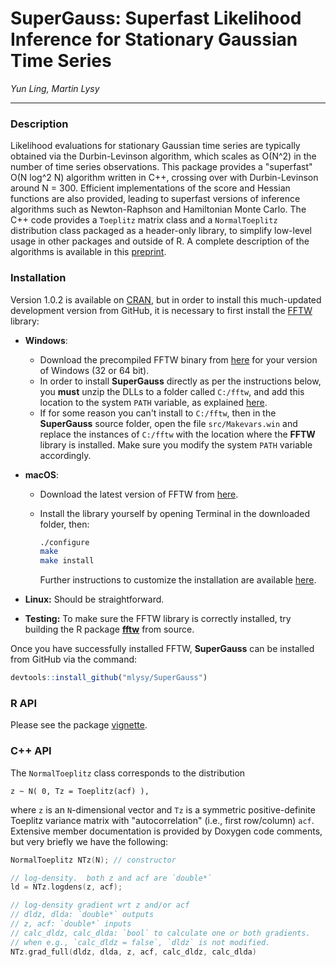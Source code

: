 # SuperGauss: Superfast Likelihood Inference for Stationary Gaussian Time Series

*Yun Ling, Martin Lysy*

---

### Description

Likelihood evaluations for stationary Gaussian time series are typically obtained via the Durbin-Levinson algorithm, which scales as O(N^2) in the number of time series observations.  This package provides a "superfast" O(N log^2 N) algorithm written in C++, crossing over with Durbin-Levinson around N = 300.  Efficient implementations of the score and Hessian functions are also provided, leading to superfast versions of inference algorithms such as Newton-Raphson and Hamiltonian Monte Carlo.  The C++ code provides a `Toeplitz` matrix class and a `NormalToeplitz` distribution class packaged as a header-only library, to simplify low-level usage in other packages and outside of R.  A complete description of the algorithms is available in this [preprint](doc/SuperGauss_preprint.pdf).

### Installation

Version 1.0.2 is available on [CRAN](https://CRAN.R-project.org/package=SuperGauss), but in order to install this much-updated development version from GitHub, it is necessary to first install the [FFTW](http://www.fftw.org/) library:

- **Windows**:

	- Download the precompiled FFTW binary from [here](http://www.fftw.org/install/windows.html) for your version of Windows (32 or 64 bit).
   - In order to install **SuperGauss** directly as per the instructions below, you **must** unzip the DLLs to a folder called `C:/fftw`, and add this location to the system `PATH` variable, as explained [here](https://www.java.com/en/download/help/path.xml).
   - If for some reason you can't install to `C:/fftw`, then in the **SuperGauss** source folder, open the file `src/Makevars.win` and replace the instances of `C:/fftw` with the location where the **FFTW** library is installed.  Make sure you modify the system `PATH` variable accordingly.

- **macOS**:

	- Download the latest version of FFTW from [here](http://www.fftw.org/download.html).
   - Install the library yourself by opening Terminal in the downloaded folder, then:

		```bash
		./configure
		make
		make install
		```

		Further instructions to customize the installation are available [here](http://www.fftw.org/fftw3_doc/Installation-on-Unix.html#Installation-on-Unix).
		
- **Linux:** Should be straightforward.

- **Testing:** To make sure the FFTW library is correctly installed, try building the R package  [**fftw**](https://CRAN.R-project.org/package=fftw) from source.  

Once you have successfully installed FFTW, **SuperGauss** can be installed from GitHub via the command:

```r
devtools::install_github("mlysy/SuperGauss")
```

### R API

Please see the package [vignette](http://htmlpreview.github.com/?https://github.com/mlysy/SuperGauss/blob/master/doc/SuperGauss-quicktut.html).

### C++ API

The `NormalToeplitz` class corresponds to the distribution 

```
z ~ N( 0, Tz = Toeplitz(acf) ),
```

where `z` is an `N`-dimensional vector and `Tz` is a symmetric positive-definite Toeplitz variance matrix with "autocorrelation" (i.e., first row/column) `acf`.  Extensive member documentation is provided by Doxygen code comments, but very briefly we have the following:

```c
NormalToeplitz NTz(N); // constructor

// log-density.  both z and acf are `double*`
ld = NTz.logdens(z, acf); 

// log-density gradient wrt z and/or acf
// dldz, dlda: `double*` outputs
// z, acf: `double*` inputs
// calc_dldz, calc_dlda: `bool` to calculate one or both gradients.
// when e.g., `calc_dldz = false`, `dldz` is not modified.
NTz.grad_full(dldz, dlda, z, acf, calc_dldz, calc_dlda)
```

